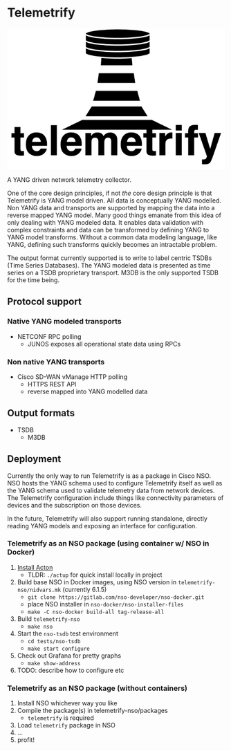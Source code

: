 # Telemetrify

![Telemetrify Logo](./logo.png)

A YANG driven network telemetry collector.

One of the core design principles, if not _the_ core design principle is that
Telemetrify is YANG model driven. All data is conceptually YANG modelled. Non
YANG data and transports are supported by mapping the data into a reverse mapped
YANG model. Many good things emanate from this idea of only dealing with YANG
modeled data. It enables data validation with complex constraints and data can
be transformed by defining YANG to YANG model transforms. Without a common data
modeling language, like YANG, defining such transforms quickly becomes an
intractable problem.

The output format currently supported is to write to label centric TSDBs (Time
Series Databases). The YANG modeled data is presented as time series on a TSDB
proprietary transport. M3DB is the only supported TSDB for the time being.


## Protocol support

### Native YANG modeled transports

- NETCONF RPC polling
  - JUNOS exposes all operational state data using RPCs

### Non native YANG transports

- Cisco SD-WAN vManage HTTP polling
  - HTTPS REST API
  - reverse mapped into YANG modelled data


## Output formats

- TSDB
  - M3DB


## Deployment

Currently the only way to run Telemetrify is as a package in Cisco NSO. NSO
hosts the YANG schema used to configure Telemetrify itself as well as the YANG
schema used to validate telemetry data from network devices. The Telemetrify
configuration include things like connectivity parameters of devices and the
subscription on those devices.

In the future, Telemetrify will also support running standalone, directly
reading YANG models and exposing an interface for configuration.

### Telemetrify as an NSO package (using container w/ NSO in Docker)

1. [Install Acton](https://www.acton-lang.org/install/)
   - TLDR: `./actup` for quick install locally in project
2. Build base NSO in Docker images, using NSO version in `telemetrify-nso/nidvars.mk` (currently 6.1.5)
   - `git clone https://gitlab.com/nso-developer/nso-docker.git`
   - place NSO installer in `nso-docker/nso-installer-files`
   - `make -C nso-docker build-all tag-release-all`
3. Build `telemetrify-nso`
   - `make nso`
4. Start the `nso-tsdb` test environment
   - `cd tests/nso-tsdb`
   - `make start configure`
5. Check out Grafana for pretty graphs
   - `make show-address`
6. TODO: describe how to configure etc

### Telemetrify as an NSO package (without containers)

1. Install NSO whichever way you like
2. Compile the package(s) in telemetrify-nso/packages
   - `telemetrify` is required
3. Load `telemetrify` package in NSO
4. ...
5. profit!
